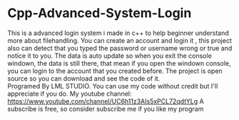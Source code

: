 # Cpp-Advanced-System-Login
This is  a advanced login system i made in c++ to help beginner understand more about filehandling.  You can create an account and login it , this project also can detect that you typed the password or username wrong  or true and notice it to you. The data is auto update so when you exit the console windown, the data is still there, that mean if you open the windown console, you can login to the account that you created before.  The project is open source so you can download and see the code of it.  
Programed By LML STUDIO. You can use my code without credit but I'll appreciate if you do.
My youtube channel: https://www.youtube.com/channel/UC6h11z3AIs5xPCL72qdtYLg
A subscribe is free, so consider subscribe me if you like my program
